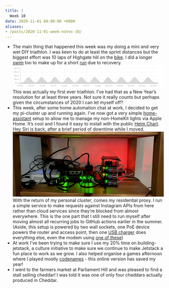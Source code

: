 ```yaml
---
title: |
  Week 10
date: 2020-11-01 00:00:00 +0000
aliases:
- /posts/2020-11-01-week-notes-10/
---
```


- The main thing that happened this week was my doing a mini and very wet DIY triathlon. I was keen to do at least the sprint distances but the biggest effort was 10 laps of Highgate hill on the [bike](https://www.strava.com/activities/4266043179). I did a longer [swim](https://www.strava.com/activities/4265512462) too to make up for a short [run](https://www.strava.com/activities/4266254880) due to recovery.
    ![Mini_tri_part_two_deluge__Ride__Strava.png](Mini_tri_part_two_deluge__Ride__Strava.png)
    This was actually my first ever triathlon. I’ve had that as a New Year’s resolution for at least three years. Not sure it really counts but perhaps given the circumstances of 2020 I can let myself off?
- This week, after some home automation chat at work, I decided to get my pi-cluster up and running again. I’ve now got a very simple [home-assistant](https://www.home-assistant.io) setup to allow me to manage my non-HomeKit lights via Apple Home. It’s cool and I found it easy to install with the public [Helm Chart](https://github.com/k8s-at-home/charts/tree/master/charts/home-assistant). Hey Siri is back, after a brief period of downtime while I moved.
    ![D70BC5CB-8CCE-418C-955B-B00F713374A2.jpeg](D70BC5CB-8CCE-418C-955B-B00F713374A2.jpeg)
    With the return of my personal cluster, comes my residential proxy. I run a simple service to make requests against Instagram APIs from here rather than cloud services since they’re blocked from almost everywhere. This is the one part that I still need to run myself after moving almost all recurring jobs to GitHub actions earlier in the summer.
    (Aside, this setup is powered by two wall sockets, one PoE device powers the router and access point, then one [USB charger](https://www.amazon.co.uk/Anker-Compact-10-Port-PowerPort-Charging-Black/dp/B00YSA0WI8/ref=sr_1_20?dchild=1&keywords=Ankle+USB+port+charger&qid=1604360794&s=computers&sr=1-20) does everything else, even the modem using [one of these](https://www.amazon.co.uk/Bolongking-Voltage-Converter-Adjustable-Transformer/dp/B07WCTX1HL/ref=sxts_sxwds-bia-wc-p13n2_0?cv_ct_cx=USB+to+12v&dchild=1&keywords=USB+to+12v&pd_rd_i=B07WCTX1HL&pd_rd_r=3690f562-b2c6-4440-abfc-885a95125c79&pd_rd_w=z946d&pd_rd_wg=Rlku2&pf_rd_p=189a32c6-b80d-4311-ae32-262249da6270&pf_rd_r=9X108WY621GSHJ6V7032&psc=1&qid=1604360716&sr=1-2-fdbae751-0fa5-4c0f-900b-865654896618))
- At work I’ve been trying to make sure I use my 20% time on building-jetstack, a culture initiative to make sure we continue to make Jetstack a fun place to work as we grow. I also helped organise a games afternoon where I played mostly [codenames](http://netgames.io/games/) - this online version has saved my year!
- I went to the farmers market at Parliament Hill and was pleased to find a stall selling cheddar! I was told it was one of only four cheddars actually produced in Cheddar.
